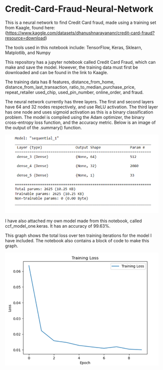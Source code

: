 # Credit-Card-Fraud-Neural-Network
This is a neural network to find Credit Card fraud, made using a training set from Kaagle, found here: (https://www.kaggle.com/datasets/dhanushnarayananr/credit-card-fraud?resource=download)

The tools used in this notebook include: TensorFlow, Keras, Sklearn, Matplotlib, and Numpy

This repository has a jupyter notebook called Credit Card Fraud, which can make and save the model. However, the training data must first be downloaded and can be found in the link to Kaagle.

The training data has 8 features, distance_from_home, distance_from_last_transaction, ratio_to_median_purchase_price, repeat_retailer	used_chip, used_pin_number, online_order, and fraud.

The neural network currently has three layers. The first and second layers have 64 and 32 nodes respectively, and use ReLU activation. The third layer has one node and uses sigmoid activation as this is a binary classification problem. The model is compiled using the Adam optimizer, the binary cross-entropy loss function, and the accuracy metric. Below is an image of the output of the .summary() function.

![alt text](https://github.com/RevanthKrishna2004/Credit-Card-Fraud-Neural-Network/blob/main/summary.png?raw=true)



I have also attached my own model made from this notebook, called ccf_model_one.keras. It has an accuracy of 99.63%.

This graph shows the total loss over ten training iterations for the model I have included. The notebook also contains a block of code to make this graph.

![alt text](https://github.com/RevanthKrishna2004/Credit-Card-Fraud-Neural-Network/blob/main/graph.png?raw=true)
